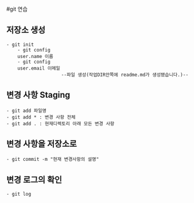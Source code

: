 #git 연습

## 저장소 생성

    - git init
        - git config
        user.name 이름
        - git config
        user.email 이메일
                        --파일 생성(작업DIR안쪽에 readme.md가 생성됐습니다.)--

## 변경 사항 Staging

    - git add 파일명
    - git add * : 변경 사항 전체
    - git add . : 현재디렉토리 아래 모든 변경 사항

## 변경 사항을 저장소로
    - git commit -m "현재 변경사항의 설명"

## 변경 로그의 확인
    - git log
